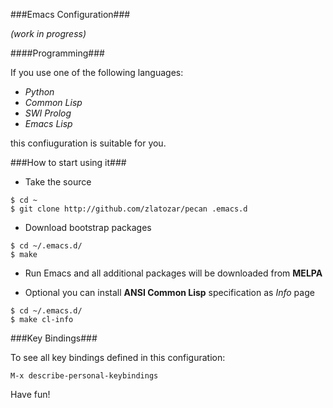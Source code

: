 ###Emacs Configuration###

_(work in progress)_

####Programming###

If you use one of the following languages:

* _Python_
* _Common Lisp_
* _SWI Prolog_
* _Emacs Lisp_

this confiuguration is suitable for you.

###How to start using it###

- Take the source

```
$ cd ~
$ git clone http://github.com/zlatozar/pecan .emacs.d
```

- Download bootstrap packages

```
$ cd ~/.emacs.d/
$ make
```

- Run Emacs and all additional packages will be downloaded from **MELPA**

- Optional you can install **ANSI Common Lisp** specification as _Info_ page

```
$ cd ~/.emacs.d/
$ make cl-info
```

###Key Bindings###

To see all key bindings defined in this configuration:

```
M-x describe-personal-keybindings
```

Have fun!
